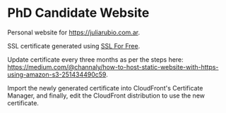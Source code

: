 # PhD Candidate Website

Personal website for https://juliarubio.com.ar.

SSL certificate generated using [SSL For Free](https://www.sslforfree.com/create?domains=juliarubio.com.ar+www.juliarubio.com.ar).

Update certificate every three months as per the steps here: https://medium.com/@channaly/how-to-host-static-website-with-https-using-amazon-s3-251434490c59.

Import the newly generated certificate into CloudFront's Certificate Manager, and finally, edit the CloudFront distribution to use the new certificate.

